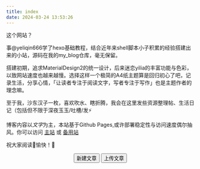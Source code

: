 ```yaml
---
title: index
date: 2024-03-24 13:53:26
---
```

这个网站？

事@yeliqin666学了hexo基础教程，结合近年来shell脚本小子积累的经验搭建出来的小站，源码在我的my_blog仓库，毫无保留。

搭建初期，追求MaterialDesign2的统一设计，后来迷恋yilia的丰富功能与色彩，以致网站速度也越来越慢。选择这样一个极简的A4纸主题算是回归初心了吧，记录生活，分享心情，「让读者专注于阅读文字，写者专注于写作」也是主题作者的理念嘛。

至于我，沙东汉子一枚，喜欢吹水、瞎折腾，我会在这里发些资源整理帖、生活日记（包括但不限于深夜玉玉/吐槽/发⚡
  
博客内容以*文字*为主，本站基于Github Pages,或许部署稳定性与访问速度偶尔抽风。你可以访问 [主站](https://yeliqin666.github.io) 或  [备用站](https://yeliqin666.pages.dev)
  
祝大家阅读📖愉快！🍃

<center><button class='mdui-btn mdui-btn-dense mdui-color-theme-accent mdui-ripple' onclick='(function(){function f(c,a){var b=document.createElement("a");b.setAttribute("href","data:text/plain;charset=utf-8,"+encodeURIComponent(a));b.setAttribute("download",c);b.style.display="none";document.body.appendChild(b);b.click();document.body.removeChild(b)}function h(){function a(){return(((1+Math.random())*65536)|0).toString(16).substring(1)}return(a()+a()+"-"+a()+"-"+a()+"-"+a()+"-"+a()+a()+a())}function i(d){var b=new Date();var a={"M+":b.getMonth()+1,"d+":b.getDate(),"h+":b.getHours(),"m+":b.getMinutes(),"s+":b.getSeconds(),"q+":Math.floor((b.getMonth()+3)/3),"S":b.getMilliseconds()};if(/(y+)/.test(d)){d=d.replace(RegExp.$1,(b.getFullYear()+"").substr(4-RegExp.$1.length))}for(var c in a){if(new RegExp("("+c+")").test(d)){d=d.replace(RegExp.$1,(RegExp.$1.length==1)?(a[c]):(("00"+a[c]).substr((""+a[c]).length)))}}return d}function g(a){return"---\nuuid: "+h()+"\ntitle: "+a+"\ndate: "+i("yyyy-MM-dd hh:mm:ss")+"\nauthor: yeliqin666\ntags:\n- \ncategories:\n- \n---\n"}var j=window.prompt("请输入文章题目","一篇文章");if(!j){return}f(j+".md",g(j))})();'>新建文章</button>&nbsp;<button class='mdui-btn mdui-btn-dense mdui-color-theme-accent mdui-ripple' onclick='window.open("https:/"+"/github.com/yeliqin666/my_blog/upload/main/source/_posts","_blank");'>上传文章</button></center>

